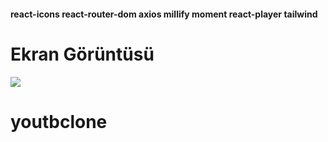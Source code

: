 
<h4>react-icons
react-router-dom
axios
millify
moment
react-player
tailwind</h4>

<h1>Ekran Görüntüsü</h1>


![](youclone.gif)
# youtbclone

